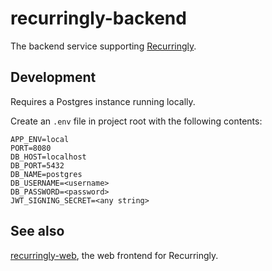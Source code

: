# recurringly-backend

The backend service supporting [Recurringly](https://recurringly.xyz).

## Development

Requires a Postgres instance running locally.

Create an `.env` file in project root with the following contents:

```
APP_ENV=local
PORT=8080
DB_HOST=localhost
DB_PORT=5432
DB_NAME=postgres
DB_USERNAME=<username>
DB_PASSWORD=<password>
JWT_SIGNING_SECRET=<any string>
```

## See also
[recurringly-web](https://github.com/jesper-nord/recurringly-web), the web frontend for Recurringly.
